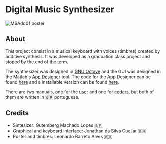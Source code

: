# Digital Music Synthesizer

![MSAdd01 poster](https://user-images.githubusercontent.com/47084392/140390371-3b3a9c17-df54-46d2-9f0f-e9dae59f60ba.jpeg)

## About

This project consist in a musical keyboard with voices (timbres) created by additive synthesis. It was developed as a graduation class project and stoped by the end of the term.

The synthesizer was designed in [GNU Octave](https://www.gnu.org/software/octave/) and the GUI was designed in the Matlab's [App Designer](https://www.mathworks.com/products/matlab/app-designer.html) tool. The code for the App Designer can be found [here](https://github.com/Guterson/Portfolio/blob/main/Processamento%20de%20Sinais/%C3%81udio/S%C3%ADntese/SintetizadorDigitalInterface.mlapp) and a installable version can be found [here](https://github.com/Guterson/Portfolio/blob/main/Processamento%20de%20Sinais/%C3%81udio/S%C3%ADntese/App.rar).

There are two manuals, one for the [user](https://github.com/Guterson/Portfolio/blob/main/Processamento%20de%20Sinais/%C3%81udio/S%C3%ADntese/Manual_do_Usuario.pdf) and one for [coders](https://github.com/Guterson/Portfolio/blob/main/Processamento%20de%20Sinais/%C3%81udio/S%C3%ADntese/Manual_Tecnico.pdf), but both of them are written in :brazil: portuguese.

## Credits

* Sintesizer: Gutemberg Machado Lopes :brazil:
* Graphical and keyboard interface: Jonathan da Silva Cuellar :brazil:
* Poster and timbres: Leonardo Barreto Alves :brazil:

